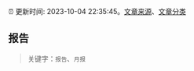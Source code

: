 :alarm_clock: 更新时间: 2023-10-04 22:35:45。[文章来源](/README.md)、[文章分类](/TAGS.md)

## 报告


> 关键字：`报告`、`月报`



